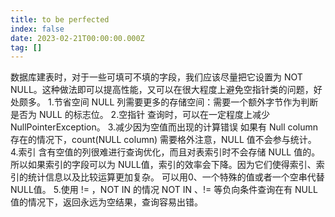 ```yaml
---
title: to be perfected
index: false
date: 2023-02-21T00:00:00.000Z
tag: []
---
```


数据库建表时，对于一些可填可不填的字段，我们应该尽量把它设置为 NOT NULL。这种做法即可以提高性能，又可以在很大程度上避免空指针类的问题，好处颇多。 1.节省空间 NULL 列需要更多的存储空间：需要一个额外字节作为判断是否为 NULL 的标志位。 2.空指针 查询时，可以在一定程度上减少 NullPointerException。 3.减少因为空值而出现的计算错误 如果有 Null column 存在的情况下，count(NULL column) 需要格外注意，NULL 值不会参与统计。 4.索引 含有空值的列很难进行查询优化，而且对表索引时不会存储 NULL 值的。所以如果索引的字段可以为 NULL值，索引的效率会下降。因为它们使得索引、索引的统计信息以及比较运算更加复杂。 可以用0、一个特殊的值或者一个空串代替 NULL值。 5.使用 != ，NOT IN 的情况 NOT IN 、!= 等负向条件查询在有 NULL 值的情况下，返回永远为空结果，查询容易出错。
